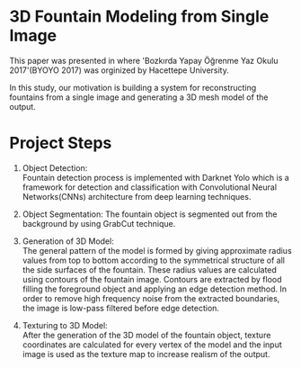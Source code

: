 
# 3D Fountain Modeling from Single Image

This paper was presented in where 'Bozkırda Yapay Öğrenme Yaz Okulu 2017'(BYOYO 2017) was orginized by Hacettepe University.

In this study, our motivation is building a system for reconstructing fountains from a single image and generating a 3D mesh model of the output.

# Project Steps

1. Object Detection:                                                                                                                      
Fountain detection process is implemented with Darknet Yolo which is a framework for detection and classification with Convolutional Neural Networks(CNNs) architecture from deep learning techniques.

2. Object Segmentation: 
The fountain object is segmented out from the background by using GrabCut technique.

3. Generation of 3D Model:                                                                                                                
The general pattern of the model is formed by giving approximate radius values from top to bottom according to the symmetrical structure of all the side surfaces of the fountain. These radius values are calculated using contours of the fountain image. Contours are extracted by flood filling the foreground object and applying an edge detection method. In order to remove high frequency noise from the extracted boundaries, the image is low-pass filtered before edge detection.

4. Texturing to 3D Model:                                                                                                                 
After the generation of the 3D model of the fountain object, texture coordinates are calculated for every vertex of the model and the input image is used as the texture map to increase realism of the output.
